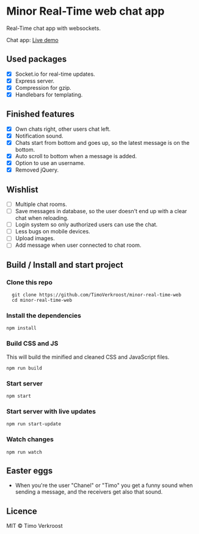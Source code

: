 # Minor Real-Time web chat app
Real-Time chat app with websockets.

Chat app: [Live demo](https://rtw-tv-1337.herokuapp.com/)

## Used packages
* [x] Socket.io for real-time updates.
* [x] Express server.
* [x] Compression for gzip.
* [x] Handlebars for templating.

## Finished features
* [x] Own chats right, other users chat left.
* [x] Notification sound.
* [x] Chats start from bottom and goes up, so the latest message is on the bottom.
* [x] Auto scroll to bottom when a message is added.
* [x] Option to use an username.
* [x] Removed jQuery.

## Wishlist
* [ ] Multiple chat rooms.
* [ ] Save messages in database, so the user doesn't end up with a clear chat when reloading.
* [ ] Login system so only authorized users can use the chat.
* [ ] Less bugs on mobile devices.
* [ ] Upload images.
* [ ] Add message when user connected to chat room.

## Build / Install and start project

### Clone this repo

```
  git clone https://github.com/TimoVerkroost/minor-real-time-web
  cd minor-real-time-web
```

### Install the dependencies
```
npm install
```

### Build CSS and JS
This will build the minified and cleaned CSS and JavaScript files.
```
npm run build
```

### Start server
```
npm start
```

### Start server with live updates
```
npm run start-update
```

### Watch changes
```
npm run watch
```

## Easter eggs
* When you're the user "Chanel" or "Timo" you get a funny sound when sending a message, and the receivers get also that sound.

## Licence
MIT © Timo Verkroost
